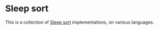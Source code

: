 # Sleep sort

This is a collection of [Sleep sort](https://rosettacode.org/wiki/Sorting_algorithms/Sleep_sort) implementations, on various languages.
